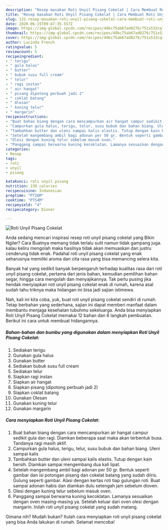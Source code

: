 ```yaml
---
description: "Resep masakan Roti Unyil Pisang Cokelat | Cara Membuat Roti Unyil Pisang Cokelat Yang Lezat"
title: "Resep masakan Roti Unyil Pisang Cokelat | Cara Membuat Roti Unyil Pisang Cokelat Yang Lezat"
slug: 131-resep-masakan-roti-unyil-pisang-cokelat-cara-membuat-roti-unyil-pisang-cokelat-yang-lezat
date: 2020-06-15T09:47:35.557Z
image: https://img-global.cpcdn.com/recipes/49bc75ab67ad0276/751x532cq70/roti-unyil-pisang-cokelat-foto-resep-utama.jpg
thumbnail: https://img-global.cpcdn.com/recipes/49bc75ab67ad0276/751x532cq70/roti-unyil-pisang-cokelat-foto-resep-utama.jpg
cover: https://img-global.cpcdn.com/recipes/49bc75ab67ad0276/751x532cq70/roti-unyil-pisang-cokelat-foto-resep-utama.jpg
author: Lucinda French
ratingvalue: 5
reviewcount: 5
recipeingredient:
- " terigu"
- " gula halus"
- " butter"
- " bubuk susu full cream"
- " telur"
- " ragi instan"
- " air hangat"
- " pisang dipotong perbuah jadi 2"
- " coklat batang"
- " Olesan"
- " kuning telur"
- " margarin"
recipeinstructions:
- "Buat bahan biang dengan cara mencampurkan air hangat campur sedikit gula dan ragi. Diamkan beberapa saat maka akan terbentuk busa. Tandanya ragi masih aktif."
- "Campurkan gula halus, terigu, telur, susu bubuk dan bahan biang. Uleni sampai kalis"
- "Tambahkan butter dan uleni sampai kalis elastis. Tutup dengan kain bersih. Diamkan sampai mengembang dua kali lipat."
- "Setelah mangembang ambil bagi adonan per 50 gr. Bentuk seperti gambar dan isi potongan pisang dan cokelat batang yang sudah diiris. Gulung seperti gambar. Alasi dengan kertas roti tiap gulungan roti. Buat sampai adonan habis dan diamkan dulu setengah jam sebelum dioven."
- "Olesi dengan kuning telur sebelum masuk oven."
- "Panggang sampai berwarna kuning kecoklatan. Lamanya sesuaikan dengan oven masing-masing ya. Setelah keluar dari oven olesi dengan margarin. Inilah roti unyil pisang cokelat yang sudah matang."
categories:
- Resep
tags:
- roti
- unyil
- pisang

katakunci: roti unyil pisang 
nutrition: 239 calories
recipecuisine: Indonesian
preptime: "PT26M"
cooktime: "PT54M"
recipeyield: "4"
recipecategory: Dinner

---
```



![Roti Unyil Pisang Cokelat](https://img-global.cpcdn.com/recipes/49bc75ab67ad0276/751x532cq70/roti-unyil-pisang-cokelat-foto-resep-utama.jpg)

Anda sedang mencari inspirasi resep roti unyil pisang cokelat yang Bikin Ngiler? Cara Buatnya memang tidak terlalu sulit namun tidak gampang juga. kalau keliru mengolah maka hasilnya tidak akan memuaskan dan justru cenderung tidak enak. Padahal roti unyil pisang cokelat yang enak seharusnya memiliki aroma dan cita rasa yang bisa memancing selera kita.

Banyak hal yang sedikit banyak berpengaruh terhadap kualitas rasa dari roti unyil pisang cokelat, pertama dari jenis bahan, kemudian pemilihan bahan segar, hingga cara mengolah dan menyajikannya. Tak perlu pusing jika hendak menyiapkan roti unyil pisang cokelat enak di rumah, karena asal sudah tahu triknya maka hidangan ini bisa jadi sajian istimewa.




Nah, kali ini kita coba, yuk, buat roti unyil pisang cokelat sendiri di rumah. Tetap berbahan yang sederhana, sajian ini dapat memberi manfaat dalam membantu menjaga kesehatan tubuhmu sekeluarga. Anda bisa menyiapkan Roti Unyil Pisang Cokelat memakai 12 bahan dan 6 langkah pembuatan. Berikut ini cara untuk membuat hidangannya.

<!--inarticleads1-->

##### Bahan-bahan dan bumbu yang digunakan dalam menyiapkan Roti Unyil Pisang Cokelat:

1. Sediakan  terigu
1. Gunakan  gula halus
1. Gunakan  butter
1. Sediakan  bubuk susu full cream
1. Sediakan  telur
1. Siapkan  ragi instan
1. Siapkan  air hangat
1. Siapkan  pisang (dipotong perbuah jadi 2)
1. Siapkan  coklat batang
1. Gunakan  Olesan
1. Gunakan  kuning telur
1. Gunakan  margarin




<!--inarticleads2-->

##### Cara menyiapkan Roti Unyil Pisang Cokelat:

1. Buat bahan biang dengan cara mencampurkan air hangat campur sedikit gula dan ragi. Diamkan beberapa saat maka akan terbentuk busa. Tandanya ragi masih aktif.
1. Campurkan gula halus, terigu, telur, susu bubuk dan bahan biang. Uleni sampai kalis
1. Tambahkan butter dan uleni sampai kalis elastis. Tutup dengan kain bersih. Diamkan sampai mengembang dua kali lipat.
1. Setelah mangembang ambil bagi adonan per 50 gr. Bentuk seperti gambar dan isi potongan pisang dan cokelat batang yang sudah diiris. Gulung seperti gambar. Alasi dengan kertas roti tiap gulungan roti. Buat sampai adonan habis dan diamkan dulu setengah jam sebelum dioven.
1. Olesi dengan kuning telur sebelum masuk oven.
1. Panggang sampai berwarna kuning kecoklatan. Lamanya sesuaikan dengan oven masing-masing ya. Setelah keluar dari oven olesi dengan margarin. Inilah roti unyil pisang cokelat yang sudah matang.




Gimana nih? Mudah bukan? Itulah cara menyiapkan roti unyil pisang cokelat yang bisa Anda lakukan di rumah. Selamat mencoba!
